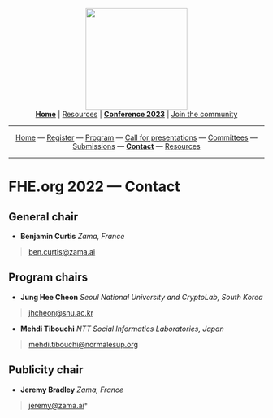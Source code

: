 <!-- Main header navigation -->
<p align="center">
  <img width="200" src="https://user-images.githubusercontent.com/5758427/180978488-db825482-5a58-4c7c-9589-c494a6f0be04.png"><br/>
  <a href="https://fhe-org.github.io"><b>Home</b></a> | <a href="https://fhe-org.github.io/resources">Resources</a> | <a href="https://fhe-org.github.io/conferences/conference-2023/home"><b>Conference 2023</b></a> | <a href="https://fhe-org.github.io/community">Join the community</a>
</p>
<hr/>
<!-- /Main header navigation -->
<!-- Header conference 2023 links -->
<p align="center">
  <a href="https://fhe-org.github.io/conferences/conference-2023/home">Home</a>
  —
  <a href="https://lu.ma/fhe-org-conference-2023-tickets">Register</a>
  —
  <a href="https://fhe-org.github.io/conferences/conference-2023/program">Program</a>
  —
  <a href="https://fhe-org.github.io/conferences/conference-2023/call-for-presentations">Call for presentations</a>
  —
  <a href="https://fhe-org.github.io/conferences/conference-2023/committees">Committees</a>
  —
  <a href="https://easychair.org/conferences/?conf=fheorg2023" target="_blank">Submissions</a>
  —
  <a href="https://fhe-org.github.io/conferences/conference-2023/contact"><b>Contact</b></a>
  —
  <a href="https://fhe-org.github.io/conferences/conference-2023/resources">Resources</a>
</p>
<hr/>
<!-- /Header conference 2023 links -->

# FHE.org 2022 — Contact
## General chair
- **Benjamin Curtis** *Zama, France*
> ben.curtis@zama.ai

## Program chairs
- **Jung Hee Cheon** *Seoul National University and CryptoLab, South Korea*
> jhcheon@snu.ac.kr
- **Mehdi Tibouchi** *NTT Social Informatics Laboratories, Japan*
> mehdi.tibouchi@normalesup.org

## Publicity chair
- **Jeremy Bradley** *Zama, France*
> jeremy@zama.ai*
